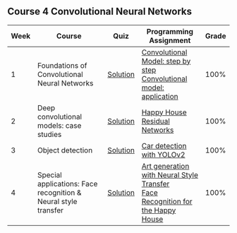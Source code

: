 ## Course 4 Convolutional Neural Networks


Week | Course | Quiz | Programming Assignment | Grade 
--- | --- | --- | --- | --- 
1 | Foundations of Convolutional Neural Networks | [Solution](https://github.com/xnone/coursera-deep-learning/blob/master/Course-4-Convolutional-Neural-Networks/week1/Week1_Quiz.pdf) | [Convolutional Model: step by step](https://github.com/xnone/coursera-deep-learning/blob/master/Course-4-Convolutional-Neural-Networks/week1/Convolution%2Bmodel%2B-%2BStep%2Bby%2BStep%2B-%2Bv2.ipynb) <br> [Convolutional model: application](https://github.com/xnone/coursera-deep-learning/blob/master/Course-4-Convolutional-Neural-Networks/week1/Convolution%2Bmodel%2B-%2BApplication%2B-%2Bv1.ipynb) | 100%
2 | Deep convolutional models: case studies | [Solution](https://github.com/xnone/coursera-deep-learning/blob/master/Course-4-Convolutional-Neural-Networks/week2/week2_quiz.pdf) | [Happy House](https://github.com/xnone/coursera-deep-learning/blob/master/Course-4-Convolutional-Neural-Networks/week2/Keras%2B-%2BTutorial%2B-%2BHappy%2BHouse%2Bv2.ipynb) <br> [Residual Networks](https://github.com/xnone/coursera-deep-learning/blob/master/Course-4-Convolutional-Neural-Networks/week2/Residual%2BNetworks%2B-%2Bv2.ipynb) | 100%
3 | Object detection | [Solution](https://github.com/xnone/coursera-deep-learning/blob/master/Course-4-Convolutional-Neural-Networks/week3/week3_quiz.pdf) | [Car detection with YOLOv2](https://github.com/xnone/coursera-deep-learning/blob/master/Course-4-Convolutional-Neural-Networks/week3/Autonomous%2Bdriving%2Bapplication%2B-%2BCar%2Bdetection%2B-%2Bv3.ipynb) | 100%
4 | Special applications: Face recognition & Neural style transfer | [Solution](https://github.com/xnone/coursera-deep-learning/blob/master/Course-4-Convolutional-Neural-Networks/week4/week4_quiz.pdf) | [Art generation with Neural Style Transfer](https://github.com/xnone/coursera-deep-learning/blob/master/Course-4-Convolutional-Neural-Networks/week4/Art%2BGeneration%2Bwith%2BNeural%2BStyle%2BTransfer%2B-%2Bv2.ipynb) <br> [Face Recognition for the Happy House](https://github.com/xnone/coursera-deep-learning/blob/master/Course-4-Convolutional-Neural-Networks/week4/Face%2BRecognition%2Bfor%2Bthe%2BHappy%2BHouse%2B-%2Bv3.ipynb) | 100%
